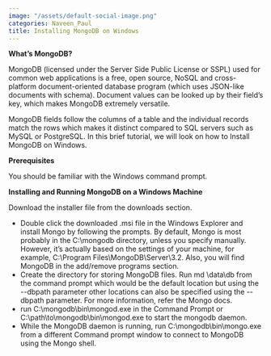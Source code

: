 ```yaml
---
image: "/assets/default-social-image.png"
categories: Naveen_Paul
title: Installing MongoDB on Windows
---
```


**What’s MongoDB?**

MongoDB (licensed under the Server Side Public License or SSPL) used for common web applications is a free, open source, NoSQL and cross-platform document-oriented database program (which uses JSON-like documents with schema). Document values can be looked up by their field’s key, which makes MongoDB extremely versatile.

MongoDB fields follow the columns of a table and the individual records match the rows which makes it distinct compared to SQL servers such as MySQL or PostgreSQL. In this brief tutorial, we will look on how to Install MongoDB on Windows.

**Prerequisites**

You should be familiar with the Windows command prompt.

**Installing and Running MongoDB on a Windows Machine**

Download the installer file from the downloads section.

* Double click the downloaded .msi file in the Windows Explorer and install Mongo by following the prompts. By default, Mongo is most probably in the C:\mongodb directory, unless you specify manually. However, it’s actually based on the settings of your machine, for example, C:\Program Files\MongoDB\Server\3.2. Also, you will find MongoDB in the add/remove programs section. 
* Create the directory for storing MongoDB files. Run md \data\db from the command prompt which would be the default location but using the --dbpath parameter other locations can also be specified using the --dbpath parameter. For more information, refer the Mongo docs.
* run C:\mongodb\bin\mongod.exe in the Command Prompt or C:\path\to\mongodb\bin\mongod.exe to start the mongodb daemon.
* While the MongoDB daemon is running, run C:\mongodb\bin\mongo.exe from a different Command prompt window to connect to MongoDB using the Mongo shell.